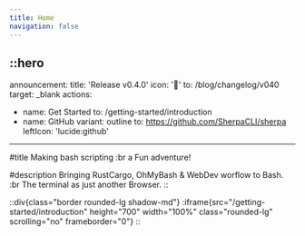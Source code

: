 ```yaml
---
title: Home
navigation: false
---
```


::hero
---
announcement:
  title: 'Release v0.4.0'
  icon: '🎉'
  to: /blog/changelog/v040
  target: \_blank
actions:
  - name: Get Started
    to: /getting-started/introduction
  - name: GitHub
    variant: outline
    to: https://github.com/SherpaCLI/sherpa
    leftIcon: 'lucide:github'
---

#title
Making bash scripting :br a Fun adventure!

#description
Bringing RustCargo, OhMyBash & WebDev worflow to Bash. :br The terminal as just another Browser.
::

::div{class="border rounded-lg shadow-md"}
:iframe{src="/getting-started/introduction" height="700" width="100%" class="rounded-lg" scrolling="no" frameborder="0"}
::
